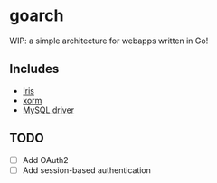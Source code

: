 goarch
===

WIP: a simple architecture for webapps written in Go!

Includes
---

* [Iris](http://iris-go.com)
* [xorm](http://xorm.io)
* [MySQL driver](http://github.com/go-sql-driver/mysql)

TODO
---

- [ ] Add OAuth2
- [ ] Add session-based authentication
